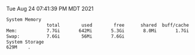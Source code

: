 Tue Aug 24 07:41:39 PM MDT 2021
```bash
System Memory
               total        used        free      shared  buff/cache   available
Mem:           7.7Gi       642Mi       5.3Gi       8.0Mi       1.7Gi       6.7Gi
Swap:          7.6Gi        56Mi       7.6Gi
System Storage
629M	.
```
